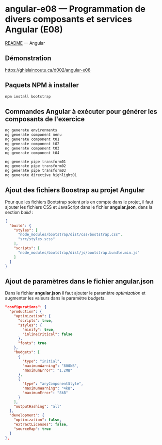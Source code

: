 # angular-e08 &mdash; Programmation de divers composants et services Angular (E08)
[README](../README.md) &mdash; Angular

## Démonstration
https://ghislaincoutu.ca/d002/angular-e08

## Paquets NPM à installer
```sh
npm install bootstrap
```

## Commandes Angular à exécuter pour générer les composants de l'exercice
```sh
ng generate environments
ng generate component menu
ng generate component t01
ng generate component t02
ng generate component t03
ng generate component t04

ng generate pipe transform01
ng generate pipe transform02
ng generate pipe transform03
ng generate directive highlight01
```

## Ajout des fichiers Boostrap au projet Angular
Pour que les fichiers Bootstrap soient pris en compte dans le projet, il faut ajouter les fichiers CSS et JavaScript dans le fichier **angular.json**, dans la section _build_ :
```json
{
  "build": {
    "styles": [
      "node_modules/bootstrap/dist/css/bootstrap.css",
      "src/styles.scss"
    ],
    "scripts": [
      "node_modules/bootstrap/dist/js/bootstrap.bundle.min.js"
    ]
  }
}
```

## Ajout de paramètres dans le fichier angular.json
Dans le fichier **angular.json** il faut ajouter le paramètre _optimization_ et augmenter les valeurs dans le paramètre _budgets_.
```json
"configurations": {
  "production": {
    "optimization": {
      "scripts": true,
      "styles": {
        "minify": true,
        "inlineCritical": false
      },
      "fonts": true
    },
    "budgets": [
      {
        "type": "initial",
        "maximumWarning": "800kB",
        "maximumError": "1.2MB"
      },
      {
        "type": "anyComponentStyle",
        "maximumWarning": "4kB",
        "maximumError": "8kB"
      }
    ],
    "outputHashing": "all"
  },
  "development": {
    "optimization": false,
    "extractLicenses": false,
    "sourceMap": true
  }
},
```

